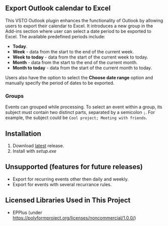 ## Export Outlook calendar to Excel
This VSTO Outlook plugin enhances the functionality of Outlook by allowing users to export their calendar to Excel. It introduces a new group in the Add-ins section where user can select a date period to be exported to Excel. The available predefined periods include:
- **Today**.
- **Week** - data from the start to the end of the current week.
- **Week to today** - data from the start of the current week to today.
- **Month** - data from the start to the end of the current month.
- **Month to today** - data from the start of the current month to today.

Users also have the option to select the **Choose date range** option and manually specify the period of dates to be exported.

### Groups

Events can grouped while processing. To select an event within a group, its subject must contain two distinct parts, separated by a semicolon `;`. For example, the subject could be `Cool project; Meeting with friends`.

## Installation
1. Download [latest](https://github.com/42ama/ExportOutlookCalendarToExcel/releases/tag/latest) release.
2. Install with *setup.exe*

## Unsupported (features for future releases)
- Export for recurring events other then daily and weekly.
- Export for events with several recurrance rules. 

## Licensed Libraries Used in This Project
- EPPlus (under https://polyformproject.org/licenses/noncommercial/1.0.0/)
